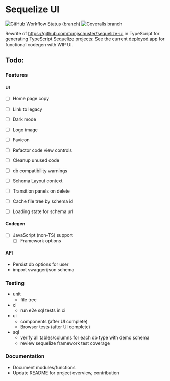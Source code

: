 # Sequelize UI

![GitHub Workflow Status (branch)](https://img.shields.io/github/workflow/status/tomjschuster/sequelize-ui-ts/CI/main)
![Coveralls branch](https://img.shields.io/coveralls/github/tomjschuster/sequelize-ui-ts/main)

Rewrite of https://github.com/tomjschuster/sequelize-ui in TypeScript for generating TypeScript Sequelize projects: See the current [deployed app](https://sequelize-ui-ts.web.app/) for functional codegen with WIP UI.

## Todo:

### Features

#### UI

- [ ] Home page copy
- [ ] Link to legacy
- [ ] Dark mode
- [ ] Logo image
- [ ] Favicon

- [ ] Refactor code view controls
- [ ] Cleanup unused code
- [ ] db compatibility warnings
- [ ] Schema Layout context
- [ ] Transition panels on delete
- [ ] Cache file tree by schema id
- [ ] Loading state for schema url

#### Codegen

- [ ] JavaScript (non-TS) support
  - [ ] Framework options

#### API

- Persist db options for user
- import swagger/json schema

### Testing

- unit
  - file tree
- ci
  - run e2e sql tests in ci
- ui
  - components (after UI complete)
  - Browser tests (after UI complete)
- sql
  - verify all tables/columns for each db type with demo schema
  - review sequelize framework test coverage

### Documentation

- Document modules/functions
- Update README for project overview, contribution
